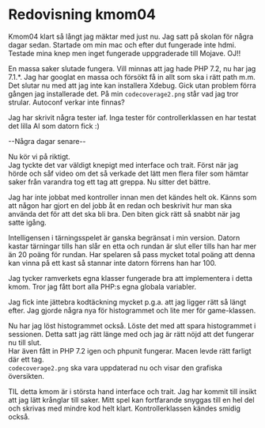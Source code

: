 ---
---
Redovisning kmom04
=========================

Kmom04 klart så långt jag mäktar med just nu.
Jag satt på skolan för några dagar sedan. Startade om min mac och efter dut fungerade inte hdmi. Testade mina knep men inget fungerade uppgraderade till Mojave. OJ!!

En massa saker slutade fungera. Vill minnas att jag hade PHP 7.2, nu har jag 7.1.*. Jag har googlat en massa och försökt få in allt som ska i rätt path m.m. Det slutar nu med att jag inte kan installera Xdebug. Gick utan problem förra gången jag installerade det. På min `codecoverage2.png` står vad jag tror strular. Autoconf verkar inte finnas?

Jag har skrivit några tester iaf. Inga tester för controllerklassen en har testat det lilla AI som datorn fick :)

--Några dagar senare--

Nu kör vi på riktigt.  
Jag tyckte det var väldigt knepigt med interface och trait. Först när jag hörde och såf video om det så verkade det lätt men flera filer som hämtar saker från varandra tog ett tag att greppa. Nu sitter det bättre.

Jag har inte jobbat med kontroller innan men det kändes helt ok. Känns som att någon har gjort en del jobb åt en redan och beskrivit hur man ska använda det för att det ska bli bra. Den biten gick rätt så snabbt när jag satte igång.

Intelligensen i tärningsspelet är ganska begränsat i min version. Datorn kastar tärningar tills han slår en etta och rundan är slut eller tills han har mer än 20 poäng för rundan. Har spelaren så pass mycket total poäng att denna kan vinna på ett kast så stannar inte datorn förrens han har 100.

Jag tycker ramverkets egna klasser fungerade bra att implementera i detta kmom. Tror jag fått bort alla PHP:s egna globala variabler.

Jag fick inte jättebra kodtäckning mycket p.g.a. att jag ligger rätt så längt efter. Jag gjorde några nya för histogrammet och lite mer för game-klassen.

Nu har jag löst histogrammet också. Löste det med att spara histogrammet i sessionen. Detta satt jag rätt länge med och jag är rätt nöjd att det fungerar nu till slut.  
Har även fått in PHP 7.2 igen och phpunit fungerar. Macen levde rätt farligt där ett tag.  
`codecoverage2.png` ska vara uppdaterad nu och visar den grafiska översikten.

TIL detta kmom är i största hand interface och trait. Jag har kommit till insikt att jag lätt krånglar till saker. Mitt spel kan fortfarande snyggas till en hel del och skrivas med mindre kod helt klart. Kontrollerklassen kändes smidig också.
